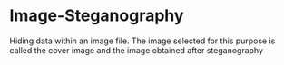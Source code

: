 # Image-Steganography
Hiding data within an image file. The image selected for this purpose is called the cover image and the image obtained after steganography
